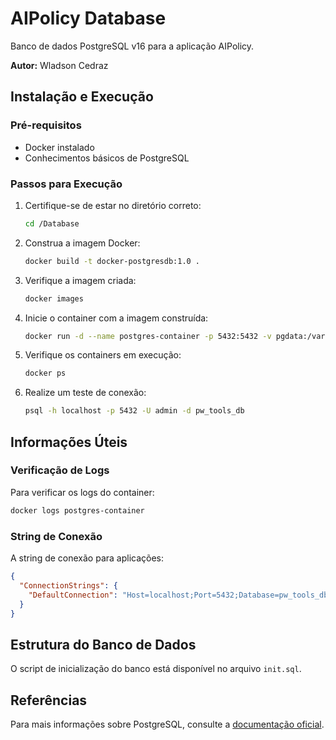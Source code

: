 # AIPolicy Database

Banco de dados PostgreSQL v16 para a aplicação AIPolicy.

**Autor:** Wladson Cedraz

## Instalação e Execução

### Pré-requisitos

- Docker instalado
- Conhecimentos básicos de PostgreSQL

### Passos para Execução

1. Certifique-se de estar no diretório correto:
   ```bash
   cd /Database
   ```

2. Construa a imagem Docker:
   ```bash
   docker build -t docker-postgresdb:1.0 .
   ```

3. Verifique a imagem criada:
   ```bash
   docker images
   ```

4. Inicie o container com a imagem construída:
   ```bash
   docker run -d --name postgres-container -p 5432:5432 -v pgdata:/var/lib/postgresql/data docker-postgresdb:1.0
   ```

5. Verifique os containers em execução:
   ```bash
   docker ps
   ```

6. Realize um teste de conexão:
   ```bash
   psql -h localhost -p 5432 -U admin -d pw_tools_db
   ```

## Informações Úteis

### Verificação de Logs
Para verificar os logs do container:
```bash
docker logs postgres-container
```

### String de Conexão
A string de conexão para aplicações:
```json
{
  "ConnectionStrings": {
    "DefaultConnection": "Host=localhost;Port=5432;Database=pw_tools_db;Username=app_user;Password=app#aipolicypwd"
  }
}
```

## Estrutura do Banco de Dados

O script de inicialização do banco está disponível no arquivo `init.sql`.

## Referências

Para mais informações sobre PostgreSQL, consulte a [documentação oficial](https://www.postgresql.org/docs/16/index.html).